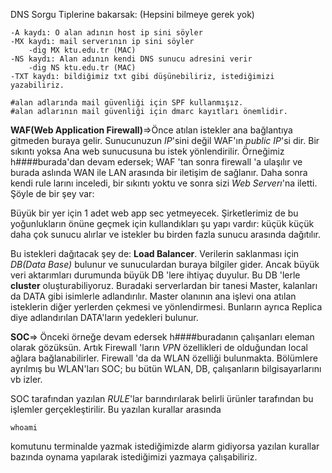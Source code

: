 DNS Sorgu Tiplerine bakarsak: (Hepsini bilmeye gerek yok)

	-A kaydı: O alan adının host ip sini söyler
	-MX kaydı: mail serverının ip sini söyler
		-dig MX ktu.edu.tr (MAC)
	-NS kaydı: Alan adının kendi DNS sunucu adresini verir
		-dig NS ktu.edu.tr (MAC)
	-TXT kaydı: bildiğimiz txt gibi düşünebiliriz, istediğimizi
	yazabiliriz.
  
	#alan adlarında mail güvenliği için SPF kullanmışız.
	#alan adlarının mail güvenliği için dmarc kayıtları önemlidir.

**WAF(Web Application Firewall)**=>Önce atılan istekler ana bağlantıya gitmeden buraya gelir. Sunucunuzun *IP*'sini değil WAF'ın *public IP*'si dir. Bir sıkıntı yoksa Ana web sunucusuna bu istek yönlendirilir. Örneğimiz h####burada'dan  devam edersek; WAF 'tan sonra firewall 'a ulaşılır ve burada aslında WAN ile LAN arasında bir iletişim de sağlanır. Daha sonra kendi rule larını inceledi, bir sıkıntı yoktu ve sonra sizi *Web Serverı*'na iletti. Şöyle de bir şey var:

Büyük bir yer için 1 adet web app sec yetmeyecek. Şirketlerimiz de bu yoğunlukların önüne geçmek için kullandıkları şu yapı vardır: küçük küçük daha çok sunucu alırlar ve istekler bu birden fazla sunucu arasında dağıtılır.

Bu istekleri dağıtacak şey de: **Load Balancer**. Verilerin saklanması için *DB(Data Base)* bulunur ve sunuculardan buraya bilgiler gider. Ancak büyük veri aktarımları durumunda büyük DB 'lere ihtiyaç duyulur. Bu DB 'lerle **cluster** 
oluşturabiliyoruz. Buradaki serverlardan bir tanesi Master, kalanları da DATA gibi isimlerle adlandırılır. Master olanının ana işlevi ona atılan isteklerin diğer yerlerden çekmesi ve yönlendirmesi. Bunların ayrıca Replica diye adlandırılan DATA'ların yedekleri bulunur. 

**SOC**=> Önceki örneğe devam edersek h####buradanın çalışanları eleman olarak gözüksün. Artık Firewall 'ların *VPN* özellikleri de olduğundan local ağlara bağlanabilirler. Firewall 'da da WLAN özelliği bulunmakta. Bölümlere ayrılmış bu WLAN'ları SOC; bu bütün WLAN, DB, çalışanların bilgisayarlarını vb izler.
	
SOC tarafından yazılan *RULE*'lar barındırılarak belirli ürünler tarafından bu işlemler gerçekleştirilir. Bu yazılan kurallar arasında 

	whoami
komutunu terminalde yazmak istediğimizde alarm gidiyorsa yazılan kurallar bazında oynama yapılarak istediğimizi yazmaya çalışabiliriz.
